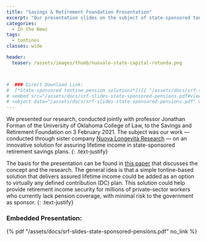 ```yaml
---
title: "Savings & Retirement Foundation Presentation"
excerpt: "Our presentation slides on the subject of state-sponsored tontine pension solutions"
categories:
  - In the News
tags:
  - tontines
classes: wide

header:
  teaser: /assets/images/thumb/nuovalo-state-capital-rotunda.png



#  ### Direct Download Link:
#  [*State-sponsored tontine pension solutions*]({{ "/assets/docs/srf-slides-state-sponsored-pensions.pdf" | relative_url }}){: .btn .btn--inverse}
# <embed src="/assets/docs/srf-slides-state-sponsored-pensions.pdf#view=Fit" type="application/pdf"/>
# <object data="/assets/docs/srf-slides-state-sponsored-pensions.pdf" width="1000" height="1000" type='application/pdf'/></object>
---
```



We presented our research, conducted jointly with professor Jonathan Forman of the University of Oklahoma College of Law, to the Savings and Retirement Foundation on 3 February 2021. The subject was our work — conducted through sister company [Nuova Longevità Research](https://www.nuovalongevita.com) — on an innovative solution for assuring lifetime income in state-sponsored retirement savings plans.
{: .text-justify}

The basis for the presentation can be found in [this paper](https://repository.upenn.edu/cgi/viewcontent.cgi?article=1688&context=prc_papers) that discusses the concept and the research. The general idea is that a simple tontine-based solution that delivers assured lifetime income could be added as an option to virtually any defined contribution (DC) plan. This solution could help provide retirement income security for millions of private-sector workers who currently lack pension coverage, with minimal risk to the government as sponsor.
{: .text-justify}


### Embedded Presentation:
{% pdf "/assets/docs/srf-slides-state-sponsored-pensions.pdf" no_link %}
